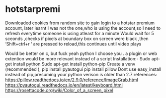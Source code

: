 # hotstarpremi
Downloaded cookies from random site to gain login to a hotstar premium account, later  learnt I was not the one,who is using the account,so I need to refresh everytime someone is using  atleast for a minute
Would wait for 5 sceonds ,checks if pixels at boundary box on screen were black ,then ‘Shift+ctrl+r ‘ are pressed to reload,this continues until video plays  



Would be better on c, but fuck yeah python I choose you .
 a plugin or web extention would be more relevant instead of a script
Installation:-
Sudo apt-get install python
Sudo apt-get install python-pip
Create a venv (recommended ),
pip install pyautogui
pip install pillow 
Dont use easy_install instead of pip,presuming your python verison is older than 2.7
references:
https://pillow.readthedocs.io/en/2.9.0/reference/ImageGrab.html
https://pyautogui.readthedocs.io/en/latest/keyboard.html
https://rosettacode.org/wiki/Color_of_a_screen_pixel
